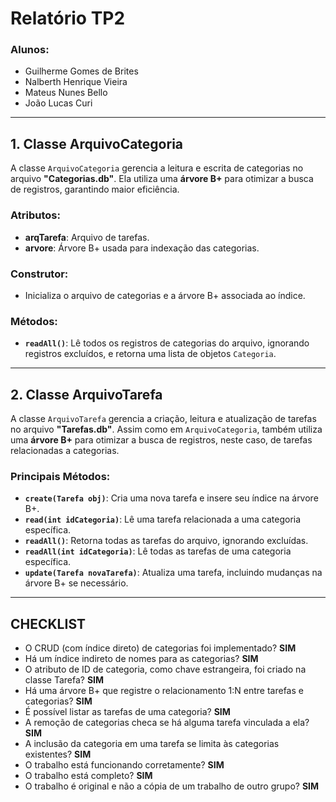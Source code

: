 # **Relatório TP2**

### **Alunos:**
- Guilherme Gomes de Brites  
- Nalberth Henrique Vieira  
- Mateus Nunes Bello  
- João Lucas Curi  

---

## **1. Classe ArquivoCategoria**

A classe `ArquivoCategoria` gerencia a leitura e escrita de categorias no arquivo **"Categorias.db"**. Ela utiliza uma **árvore B+** para otimizar a busca de registros, garantindo maior eficiência.  

### **Atributos**:
- **arqTarefa**: Arquivo de tarefas.
- **arvore**: Árvore B+ usada para indexação das categorias.

### **Construtor**:
- Inicializa o arquivo de categorias e a árvore B+ associada ao índice.

### **Métodos**:
- **`readAll()`**: Lê todos os registros de categorias do arquivo, ignorando registros excluídos, e retorna uma lista de objetos `Categoria`.

---

## **2. Classe ArquivoTarefa**

A classe `ArquivoTarefa` gerencia a criação, leitura e atualização de tarefas no arquivo **"Tarefas.db"**. Assim como em `ArquivoCategoria`, também utiliza uma **árvore B+** para otimizar a busca de registros, neste caso, de tarefas relacionadas a categorias.

### **Principais Métodos**:
- **`create(Tarefa obj)`**: Cria uma nova tarefa e insere seu índice na árvore B+.
- **`read(int idCategoria)`**: Lê uma tarefa relacionada a uma categoria específica.
- **`readAll()`**: Retorna todas as tarefas do arquivo, ignorando excluídas.
- **`readAll(int idCategoria)`**: Lê todas as tarefas de uma categoria específica.
- **`update(Tarefa novaTarefa)`**: Atualiza uma tarefa, incluindo mudanças na árvore B+ se necessário.

---

## **CHECKLIST**

- O CRUD (com índice direto) de categorias foi implementado? **SIM**
- Há um índice indireto de nomes para as categorias? **SIM**
- O atributo de ID de categoria, como chave estrangeira, foi criado na classe Tarefa? **SIM**
- Há uma árvore B+ que registre o relacionamento 1:N entre tarefas e categorias? **SIM**
- É possível listar as tarefas de uma categoria? **SIM**
- A remoção de categorias checa se há alguma tarefa vinculada a ela? **SIM**
- A inclusão da categoria em uma tarefa se limita às categorias existentes? **SIM**
- O trabalho está funcionando corretamente? **SIM**
- O trabalho está completo? **SIM**
- O trabalho é original e não a cópia de um trabalho de outro grupo? **SIM**
